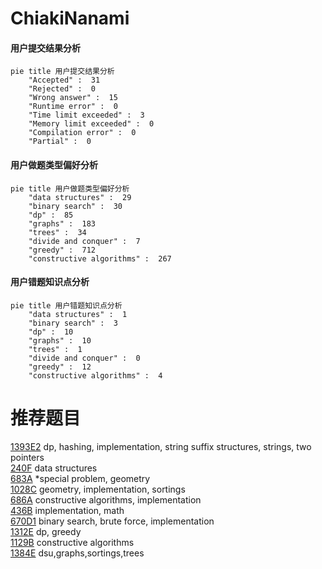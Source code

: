# ChiakiNanami

<!-- tabs:start -->



#### **用户提交结果分析**

```mermaid
pie title 用户提交结果分析
    "Accepted" :  31
    "Rejected" :  0
    "Wrong answer" :  15
    "Runtime error" :  0
    "Time limit exceeded" :  3
    "Memory limit exceeded" :  0
    "Compilation error" :  0
    "Partial" :  0
```

#### **用户做题类型偏好分析**

```mermaid
pie title 用户做题类型偏好分析
    "data structures" :  29
    "binary search" :  30
    "dp" :  85
    "graphs" :  183
    "trees" :  34
    "divide and conquer" :  7
    "greedy" :  712
    "constructive algorithms" :  267
```
#### **用户错题知识点分析**

```mermaid
pie title 用户错题知识点分析
    "data structures" :  1
    "binary search" :  3
    "dp" :  10
    "graphs" :  10
    "trees" :  1
    "divide and conquer" :  0
    "greedy" :  12
    "constructive algorithms" :  4
```



<!-- tabs:end -->
# 推荐题目
[1393E2](https://codeforces.com/contest/1393E/problem/2)		dp,
                        hashing,
                        implementation,
                        string suffix structures,
                        strings,
                        two pointers		  
[240F](https://codeforces.com/contest/240/problem/F)		data structures		  
[683A](https://codeforces.com/contest/683/problem/A)		*special problem,
                        geometry		  
[1028C](https://codeforces.com/contest/1028/problem/C)		geometry,
                        implementation,
                        sortings		  
[686A](https://codeforces.com/contest/686/problem/A)		constructive algorithms,
                        implementation		  
[436B](https://codeforces.com/contest/436/problem/B)		implementation,
                        math		  
[670D1](https://codeforces.com/contest/670D/problem/1)		binary search,
                        brute force,
                        implementation		  
[1312E](https://codeforces.com/contest/1312/problem/E)		dp,
                        greedy		  
[1129B](https://codeforces.com/contest/1129/problem/B)		constructive algorithms		  
[1384E](https://codeforces.com/contest/1384/problem/E)		dsu,graphs,sortings,trees		  
